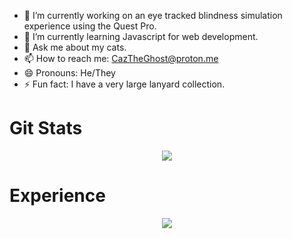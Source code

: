 
- 🔭 I’m currently working on an eye tracked blindness simulation experience using the Quest Pro.
- 🌱 I’m currently learning Javascript for web development.
- 💬 Ask me about my cats.
- 📫 How to reach me: CazTheGhost@proton.me
- 😄 Pronouns: He/They
- ⚡ Fun fact: I have a very large lanyard collection.

<h1>Git Stats</h1>
<p align="center">
    <img src="https://github-readme-stats.vercel.app/api?username=cnmhqwerty"/>
</p>
<h1>Experience</h1>
<p align="center">
  <a href="https://skillicons.dev">
    <img src="https://skillicons.dev/icons?i=cs,rider,unity,cpp,blender,unreal,dotnet,python,html&perline=3" />
  </a>
</p>
